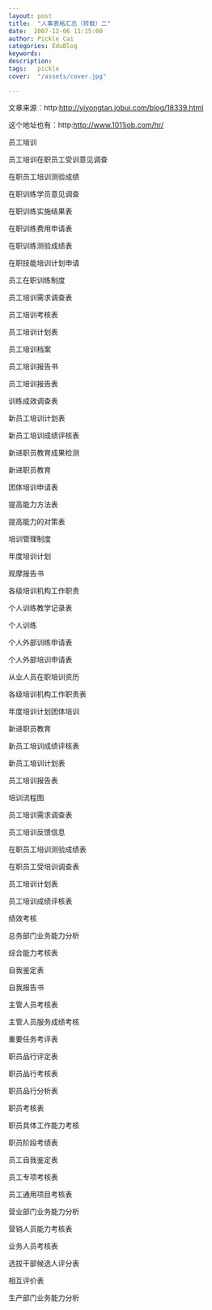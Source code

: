 ```yaml
---
layout: post  
title:  "人事表格汇总（转载）二"
date:  2007-12-06 11:15:00
author: Pickle Cai  
categories: EduBlog  
keywords: 
description:   
tags:	pickle   
cover:  "/assets/cover.jpg"  

---
```


文章来源：http:http://yiyongtan.jobui.com/blog/18339.html 



这个地址也有：http:http://www.1011job.com/hr/





员工培训



员工培训在职员工受训意见调查



在职员工培训测验成绩



在职训练学员意见调查



在职训练实施结果表



在职训练费用申请表



在职训练测验成绩表



在职技能培训计划申请



员工在职训练制度



员工培训需求调查表



员工培训考核表



员工培训计划表



员工培训档案



员工培训报告书



员工培训报告表



训练成效调查表



新员工培训计划表



新员工培训成绩评核表



新进职员教育成果检测



新进职员教育



团体培训申请表



提高能力方法表



提高能力的对策表



培训管理制度



年度培训计划



观摩报告书



各级培训机构工作职责



个人训练教学记录表



个人训练



个人外部训练申请表



个人外部培训申请表



从业人员在职培训资历



各级培训机构工作职责表



年度培训计划团体培训



新进职员教育



新员工培训成绩评核表



新员工培训计划表



员工培训报告表



培训流程图



员工培训需求调查表



员工培训反馈信息



在职员工培训测验成绩表



在职员工受培训调查表



员工培训计划表



员工培训成绩评核表









绩效考核



总务部门业务能力分析



综合能力考核表



自我鉴定表



自我报告书



主管人员考核表



主管人员服务成绩考核



重要任务考评表



职员品行评定表



职员品行考核表



职员品行分析表



职员考核表



职员具体工作能力考核



职员阶段考绩表



员工自我鉴定表



员工专项考核表



员工通用项目考核表



营业部门业务能力分析



营销人员能力考核表



业务人员考核表



选拔干部候选人评分表



相互评价表



生产部门业务能力分析



		    
